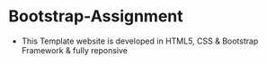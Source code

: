 # Bootstrap-Assignment

- This Template website is developed in HTML5, CSS & Bootstrap Framework & fully reponsive
